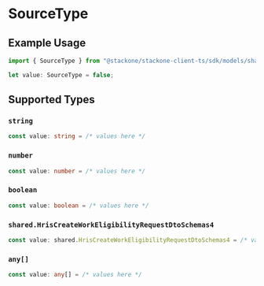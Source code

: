 # SourceType

## Example Usage

```typescript
import { SourceType } from "@stackone/stackone-client-ts/sdk/models/shared";

let value: SourceType = false;
```

## Supported Types

### `string`

```typescript
const value: string = /* values here */
```

### `number`

```typescript
const value: number = /* values here */
```

### `boolean`

```typescript
const value: boolean = /* values here */
```

### `shared.HrisCreateWorkEligibilityRequestDtoSchemas4`

```typescript
const value: shared.HrisCreateWorkEligibilityRequestDtoSchemas4 = /* values here */
```

### `any[]`

```typescript
const value: any[] = /* values here */
```

